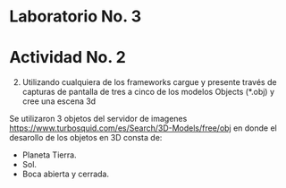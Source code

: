 # Laboratorio No. 3

# Actividad No. 2 
2.	Utilizando cualquiera de los frameworks cargue y presente través de capturas de pantalla de tres a cinco de los modelos Objects (*.obj) y cree una escena 3d

Se utilizaron 3 objetos del servidor de imagenes https://www.turbosquid.com/es/Search/3D-Models/free/obj en donde el desarollo de los objetos en 3D consta de:
- Planeta Tierra.
- Sol.
- Boca abierta y cerrada.

